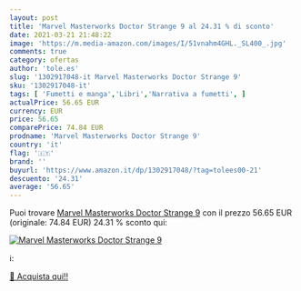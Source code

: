 ```yaml
---
layout: post
title: 'Marvel Masterworks Doctor Strange 9 al 24.31 % di sconto'
date: 2021-03-21 21:48:22
image: 'https://m.media-amazon.com/images/I/51vnahm4GHL._SL400_.jpg'
comments: true
category: ofertas
author: 'tole.es'
slug: '1302917048-it Marvel Masterworks Doctor Strange 9'
sku: '1302917048-it'
tags: [ 'Fumetti e manga','Libri','Narrativa a fumetti', ]
actualPrice: 56.65 EUR
currency: EUR
price: 56.65
comparePrice: 74.84 EUR
prodname: 'Marvel Masterworks Doctor Strange 9'
country: 'it'
flag: '🇮🇹'
brand: ''
buyurl: 'https://www.amazon.it/dp/1302917048/?tag=tolees00-21'
descuento: '24.31'
average: '56.65'
---
```


Puoi trovare [Marvel Masterworks Doctor Strange 9](https://www.amazon.it/dp/1302917048/?tag=tolees00-21) con il prezzo 56.65 EUR (originale: 74.84 EUR) 24.31 % sconto qui:

[![Marvel Masterworks Doctor Strange 9](https://m.media-amazon.com/images/I/51vnahm4GHL._SL400_.jpg)](https://www.amazon.it/dp/1302917048/?tag=tolees00-21)

ℹ️:


[🛒 Acquista qui!!](https://www.amazon.it/dp/1302917048/?tag=tolees00-21)
